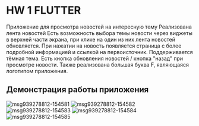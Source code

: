 # HW 1 FLUTTER
 Приложение для просмотра новостей на интересную тему
 Реализована лента новостей
 Есть возможность выбора темы новости через виджеты в верхней части экрана, при клике на один из них лента новостей обновляется.
 При нажатии на новость появляется страница с более подробной информацией и ссылкой на первоисточник.
 Поддерживается тёмная тема.
Есть кнопка обновления новостей / кнопка "назад" при просмотре новости.
Также реализована большая буква F, являющаяся логотипом приложения.
## Демонстрация работы приложения
![msg939278812-154581](https://github.com/AnanasClassic/Flutter_sem4_hw1/assets/114666468/5a912bef-c7cc-49c5-acdd-2455b0f6d813)
![msg939278812-154582](https://github.com/AnanasClassic/Flutter_sem4_hw1/assets/114666468/4830097b-5d87-432b-9563-26fdb7705b72)
![msg939278812-154583](https://github.com/AnanasClassic/Flutter_sem4_hw1/assets/114666468/462feec8-6bfb-44d9-9017-eb898ab9125b)
![msg939278812-154584](https://github.com/AnanasClassic/Flutter_sem4_hw1/assets/114666468/c53c76fb-69fc-423d-936b-f77f56e4ccd0)
![msg939278812-154585](https://github.com/AnanasClassic/Flutter_sem4_hw1/assets/114666468/c71a8477-1162-4934-b546-5a5313cf1646)
